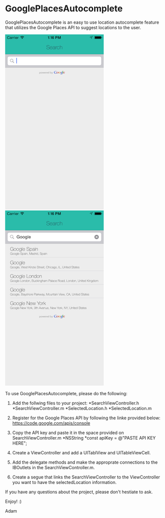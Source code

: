 GooglePlacesAutocomplete
========================
GooglePlacesAutocomplete is an easy to use location autocomplete feature that utilizes the Google Places API to suggest locations to the user.

![drag](./images/sample1.png)
![drag](./images/sample2.png)

To use GooglePlacesAutocomplete, please do the following:


1. Add the follwing files to your project:
        *SearchViewController.h
        *SearchViewController.m
        *SelectedLocation.h
        *SelectedLocation.m

2. Register for the Google Places API by following the linke provided below:
https://code.google.com/apis/console

3. Copy the API key and paste it in the space provided on SearchViewController.m
        *NSString *const apiKey = @"PASTE API KEY HERE";

4. Create a ViewController and add a UITablView and UITableViewCell.

5. Add the delegate methods and make the approprate connections to the IBOutlets in the SearchViewController.m.

6. Create a segue that links the SearchViewController to the ViewController you want to have the selectedLocation information.

If you have any questions about the project, please don't hestiate to ask.

Enjoy! :)

Adam
